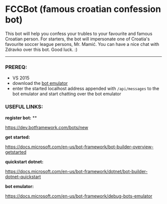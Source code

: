 # FCCBot (famous croatian confession bot)

This bot will help you confess your trubles to your favourite and famous Croatian person. For starters, the bot will impersonate one of Croatia's favourite soccer league persons, Mr. Mamić. You can have a nice chat with Zdravko over this bot. Good luck. :)

---

### PREREQ:
- VS 2015
- download the [bot emulator](https://docs.microsoft.com/en-us/bot-framework/debug-bots-emulator)
- enter the started localhost address appended with `/api/messages` to the bot emulator and start chatting over the bot emulator

### USEFUL LINKS:

**register bot:** **

https://dev.botframework.com/bots/new



**get started:**

https://docs.microsoft.com/en-us/bot-framework/bot-builder-overview-getstarted



**quickstart dotnet:**

https://docs.microsoft.com/en-us/bot-framework/dotnet/bot-builder-dotnet-quickstart



**bot emulator:**

https://docs.microsoft.com/en-us/bot-framework/debug-bots-emulator